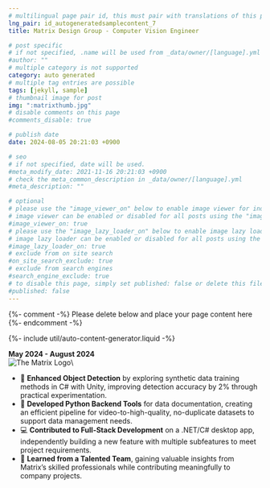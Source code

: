 ```yaml
---
# multilingual page pair id, this must pair with translations of this page. (This name must be unique)
lng_pair: id_autogeneratedsamplecontent_7
title: Matrix Design Group - Computer Vision Engineer

# post specific
# if not specified, .name will be used from _data/owner/[language].yml
#author: ""
# multiple category is not supported
category: auto generated
# multiple tag entries are possible
tags: [jekyll, sample]
# thumbnail image for post
img: ":matrixthumb.jpg"
# disable comments on this page
#comments_disable: true

# publish date
date: 2024-08-05 20:21:03 +0900

# seo
# if not specified, date will be used.
#meta_modify_date: 2021-11-16 20:21:03 +0900
# check the meta_common_description in _data/owner/[language].yml
#meta_description: ""

# optional
# please use the "image_viewer_on" below to enable image viewer for individual pages or posts (_posts/ or [language]/_posts folders).
# image viewer can be enabled or disabled for all posts using the "image_viewer_posts: true" setting in _data/conf/main.yml.
#image_viewer_on: true
# please use the "image_lazy_loader_on" below to enable image lazy loader for individual pages or posts (_posts/ or [language]/_posts folders).
# image lazy loader can be enabled or disabled for all posts using the "image_lazy_loader_posts: true" setting in _data/conf/main.yml.
#image_lazy_loader_on: true
# exclude from on site search
#on_site_search_exclude: true
# exclude from search engines
#search_engine_exclude: true
# to disable this page, simply set published: false or delete this file
#published: false
---
```


{%- comment -%} Please delete below and place your page content here {%- endcomment -%}

{%- include util/auto-content-generator.liquid -%}

<!-- outline-start -->

**May 2024 - August 2024**\
![The Matrix Logo](:matrixthumb.jpg)\

- 📸 **Enhanced Object Detection** by exploring synthetic data training methods in C# with Unity, improving detection accuracy by 2% through practical experimentation.  
- 🐍 **Developed Python Backend Tools** for data documentation, creating an efficient pipeline for video-to-high-quality, no-duplicate datasets to support data management needs.  
- 💻 **Contributed to Full-Stack Development** on a .NET/C# desktop app, independently building a new feature with multiple subfeatures to meet project requirements.  
- 🤝 **Learned from a Talented Team**, gaining valuable insights from Matrix’s skilled professionals while contributing meaningfully to company projects.


<!-- outline-end -->

